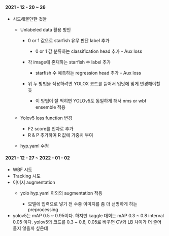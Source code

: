 #### 2021 - 12 - 20 ~ 26

* 시도해볼만한 것들

  * Unlabeled data 활용 방안
    * 0 or 1 값으로 starfish 유무 판단 label 추가
      * 0 or 1 값 분류하는 classification head 추가 - Aux loss 
      
    * 각 image에 존재하는 starfish 수 label 추가
      * starfish 수 예측하는 regression head 추가 - Aux loss
      
    * 위 두 방법을 적용하려면 YOLOX 코드를 뜯어서 입맛에 맞게 변경해야할 듯
      * 이 방법이 잘 먹히면 YOLOv5도 동일하게 해서 nms or wbf ensemble 적용
  * Yolov5 loss function 변경
      * F2 score를 인자로 추가 
      * R & P 추가하여 R 값에 가중치 부여 
  
  
  * hyp.yaml 수정 



#### 2021 - 12 - 27 ~ 2022 - 01 - 02

* WBF 시도
* Tracking 시도
* 이미지 augmentation
  * yolo hyp.yaml 이외의 augmentation 적용

    * 모델에 입력으로 넣기 전 수중 이미지를 좀 더 선명하게 하는 preprocessing
* yolov5는 mAP 0.5 ~ 0.95이다. 하지만 kaggle 대회는 mAP 0.3 ~ 0.8 interval 0.05 이다. yolov5의 코드를 0.3 ~ 0.8, 0.05로 바꾸면 CV와 LB 차이가 더 줄어들지 않을까 싶은데 
